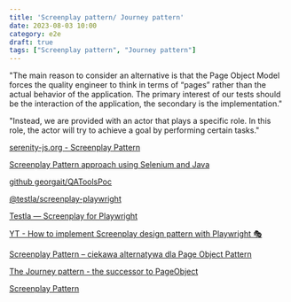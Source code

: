 ```yaml
---
title: 'Screenplay pattern/ Journey pattern'
date: 2023-08-03 10:00
category: e2e
draft: true
tags: ["Screenplay pattern", "Journey pattern"]
---
```


"The main reason to consider an alternative is that the Page Object Model forces the quality engineer to think in terms of “pages” rather than the actual behavior of the application. The primary interest of our tests should be the interaction of the application, the secondary is the implementation."

"Instead, we are provided with an actor that plays a specific role. In this role, the actor will try to achieve a goal by performing certain tasks."

[serenity-js.org - Screenplay Pattern](https://serenity-js.org/handbook/design/screenplay-pattern/)

[Screenplay Pattern approach using Selenium and Java](https://www.browserstack.com/guide/screenplay-pattern-approach-in-selenium#:~:text=for%20Visual%20Testing-,What%20is%20Screenplay%20Pattern%3F,in%20terms%20of%20Business%20language.)


[github georgait/QAToolsPoc](https://github.com/georgait/QAToolsPoc)

[@testla/screenplay-playwright](https://www.npmjs.com/package/@testla/screenplay-playwright)

[Testla — Screenplay for Playwright](https://medium.com/tech-p7s1/testla-screenplay-for-playwright-2b8e340f4475)

[YT - How to implement Screenplay design pattern with Playwright 🎭](https://www.youtube.com/watch?v=krKiPlET3jE)

[Screenplay Pattern – ciekawa alternatywa dla Page Object Pattern](https://jaktestowac.pl/screenplay-pattern-ciekawa-alternatywa-dla-page-object-pattern/)

[The Journey pattern - the successor to PageObject](https://fasterchaos.svbtle.com/journey-pattern)

[Screenplay Pattern](https://medium.com/testvagrant/screenplay-pattern-3490c7f0c23c)

